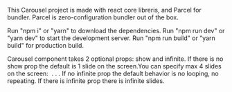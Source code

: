 This Carousel project is made with react core libreris, and Parcel for bundler. Parcel is zero-configuration bundler out of the box.

Run "npm i" or "yarn" to download the dependencies.
Run "npm run dev" or "yarn dev" to start the development server.
Run "npm run build" or "yarn build" for production build.

Carousel component takes 2 optional props: show and infinite.
If there is no show prop the default is 1 slide on the screen.You can specify max 4 slides on the screen:
<Carousel show={4}>
<img />
.
.
.
<Carousel />
If no infinite prop the default behavior is no looping, no repeating.
If there is infinite prop there is infinite slides.
<Carousel infinite show={2}>
<img />
<Carousel />
